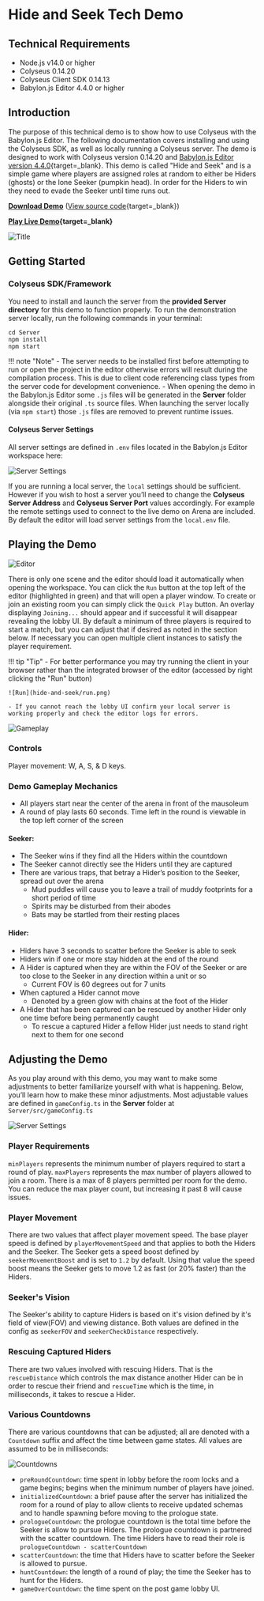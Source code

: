 # Hide and Seek Tech Demo

## Technical Requirements
- Node.js v14.0 or higher
- Colyseus 0.14.20
- Colyseus Client SDK 0.14.13
- Babylon.js Editor 4.4.0 or higher
    
## Introduction
The purpose of this technical demo is to show how to use Colyseus with the Babylon.js Editor. The following documentation covers installing and using the Colyseus SDK, as well as locally running a Colyseus server. The demo is designed to work with Colyseus version 0.14.20 and [Babylon.js Editor version 4.4.0](http://editor.babylonjs.com/){target=_blank}.
This demo is called "Hide and Seek" and is a simple game where players are assigned roles at random to either be Hiders (ghosts) or the lone Seeker (pumpkin head). In order for the Hiders to win they need to evade the Seeker until time runs out.

**[Download Demo](https://github.com/colyseus/babylonjs-hide-and-seek/archive/master.zip)** ([View source code](https://github.com/colyseus/babylonjs-hide-and-seek/){target=_blank})

**[Play Live Demo](https://bppuwh.colyseus.dev/){target=_blank}**

![Title](hide-and-seek/title.png)

## Getting Started

### Colyseus SDK/Framework
You need to install and launch the server from the **provided Server directory** for this demo to function properly. 
To run the demonstration server locally, run the following commands in your terminal:

```
cd Server
npm install
npm start
``` 

!!! note "Note"
    - The server needs to be installed first before attempting to run or open the project in the editor otherwise errors will result during the compilation process. This is due to client code referencing class types from the server code for development convenience.
    - When opening the demo in the Babylon.js Editor some `.js` files will be generated in the **Server** folder alongside their original `.ts` source files. When launching the server locally (via `npm start`) those `.js` files are removed to prevent runtime issues.

#### Colyseus Server Settings
All server settings are defined in `.env` files located in the Babylon.js Editor workspace here:

![Server Settings](hide-and-seek/server-settings.png)

If you are running a local server, the `local` settings should be sufficient. However if you wish to host a server you’ll need to change the **Colyseus Server Address** and **Colyseus Server Port** values accordingly. For example the remote settings used to connect to the live demo on Arena are included.
By default the editor will load server settings from the `local.env` file.

## Playing the Demo
![Editor](hide-and-seek/editor.png)

There is only one scene and the editor should load it automatically when opening the workspace. You can click the `Run` button at the top left of the editor (highlighted in green) and that will open a player window. To create or join an existing room you can simply click the `Quick Play` button. An overlay displaying `Joining...` should appear and if successful it will disappear revealing the lobby UI.
By default a minimum of three players is required to start a match, but you can adjust that if desired as noted in the section below. If necessary you can open multiple client instances to satisfy the player requirement.

!!! tip "Tip"
    - For better performance you may try running the client in your browser rather than the integrated browser of the editor (accessed by right clicking the "Run" button) 

    ![Run](hide-and-seek/run.png)

    - If you cannot reach the lobby UI confirm your local server is working properly and check the editor logs for errors.

![Gameplay](hide-and-seek/gameplay.png)

### Controls
Player movement: W, A, S, & D keys.

### Demo Gameplay Mechanics
- All players start near the center of the arena in front of the mausoleum
- A round of play lasts 60 seconds. Time left in the round is viewable in the top left corner of the screen

#### Seeker:
- The Seeker wins if they find all the Hiders within the countdown
- The Seeker cannot directly see the Hiders until they are captured
- There are various traps, that betray a Hider’s position to the Seeker, spread out over the arena
    - Mud puddles will cause you to leave a trail of muddy footprints for a short period of time
    - Spirits may be disturbed from their abodes
    - Bats may be startled from their resting places

#### Hider:
- Hiders have 3 seconds to scatter before the Seeker is able to seek
- Hiders win if one or more stay hidden at the end of the round
- A Hider is captured when they are within the FOV of the Seeker or are too close to the Seeker in any direction within a unit or so
    - Current FOV is 60 degrees out for 7 units
- When captured a Hider cannot move
    - Denoted by a green glow with chains at the foot of the Hider
- A Hider that has been captured can be rescued by another Hider only one time before being permanently caught
    - To rescue a captured Hider a fellow Hider just needs to stand right next to them for one second

## Adjusting the Demo
As you play around with this demo, you may want to make some adjustments to better familiarize yourself with what is happening. Below, you’ll learn how to make these minor adjustments. Most adjustable values are defined in `gameConfig.ts` in the **Server** folder at `Server/src/gameConfig.ts`

![Server Settings](hide-and-seek/config.png)

### Player Requirements
`minPlayers` represents the minimum number of players required to start a round of play. `maxPlayers` represents the max number of players allowed to join a room. There is a max of 8 players permitted per room for the demo. You can reduce the max player count, but increasing it past 8 will cause issues.

### Player Movement
There are two values that affect player movement speed. The base player speed is defined by `playerMovementSpeed` and that applies to both the Hiders and the Seeker. The Seeker gets a speed boost defined by `seekerMovementBoost` and is set to `1.2` by default. Using that value the speed boost means the Seeker gets to move 1.2 as fast (or 20% faster) than the Hiders.

### Seeker's Vision
The Seeker's ability to capture Hiders is based on it's vision defined by it's field of view(FOV) and viewing distance. Both values are defined in the config as `seekerFOV` and `seekerCheckDistance` respectively.

### Rescuing Captured Hiders
There are two values involved with rescuing Hiders. That is the `rescueDistance` which controls the max distance another Hider can be in order to rescue their friend and `rescueTime` which is the time, in milliseconds, it takes to rescue a Hider.

### Various Countdowns
There are various countdowns that can be adjusted; all are denoted with a `Countdown` suffix and affect the time between game states. All values are assumed to be in milliseconds:

![Countdowns](hide-and-seek/countdowns.png)

- `preRoundCountdown`: time spent in lobby before the room locks and a game begins; begins when the minimum number of players have joined. 
- `initializedCountdown`: a brief pause after the server has initialized the room for a round of play to allow clients to receive updated schemas and to handle spawning before moving to the prologue state.
- `prologueCountdown`: the prologue countdown is the total time before the Seeker is allow to pursue Hiders. The prologue countdown is partnered with the scatter countdown. The time Hiders have to read their role is `prologueCountdown - scatterCountdown`
- `scatterCountdown`: the time that Hiders have to scatter before the Seeker is allowed to pursue.
- `huntCountdown`: the length of a round of play; the time the Seeker has to hunt for the Hiders.
- `gameOverCountdown`: the time spent on the post game lobby UI.
